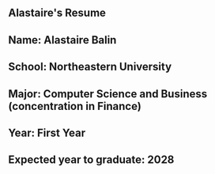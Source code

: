 ## Alastaire's Resume

## Name: Alastaire Balin
## School: Northeastern University
## Major: Computer Science and Business (concentration in Finance)

## Year: First Year
## Expected year to graduate: 2028
